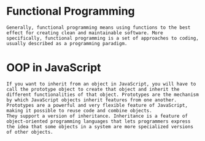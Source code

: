 # Functional Programming
    Generally, functional programming means using functions to the best effect for creating clean and maintainable software. More specifically, functional programming is a set of approaches to coding, usually described as a programming paradigm.

# OOP in JavaScript
    If you want to inherit from an object in JavaScript, you will have to call the prototype object to create that object and inherit the different functionalities of that object. Prototypes are the mechanism by which JavaScript objects inherit features from one another.
    Prototypes are a powerful and very flexible feature of JavaScript, making it possible to reuse code and combine objects.
    They support a version of inheritance. Inheritance is a feature of object-oriented programming languages that lets programmers express the idea that some objects in a system are more specialized versions of other objects.
